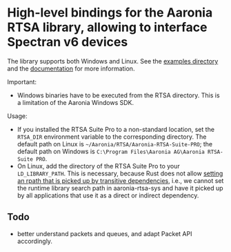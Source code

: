 # High-level bindings for the Aaronia RTSA library, allowing to interface Spectran v6 devices

The library supports both Windows and Linux. See the [examples directory](https://github.com/FutureSDR/aaronia-rtsa/tree/main/examples) and the [documentation](https://docs.rs/crate/aaronia-rtsa/latest) for more information.

Important:
- Windows binaries have to be executed from the RTSA directory. This is a limitation of the Aaronia Windows SDK.

Usage:
- If you installed the RTSA Suite Pro to a non-standard location, set the `RTSA_DIR` environment variable to the corresponding directory. The default path on Linux is `~/Aaronia/RTSA/Aaronia-RTSA-Suite-PRO`; the default path on Windows is `C:\Program Files\Aaronia AG\Aaronia RTSA-Suite PRO`.
- On Linux, add the directory of the RTSA Suite Pro to your `LD_LIBRARY_PATH`. This is necessary, because Rust does not allow [setting an rpath that is picked up by transitive dependencies](https://github.com/rust-lang/cargo/issues/5077), i.e., we cannot set the runtime library search path in aaronia-rtsa-sys and have it picked up by all applications that use it as a direct or indirect dependency.

## Todo
- better understand packets and queues, and adapt Packet API accordingly.

